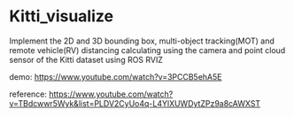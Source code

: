 # Kitti_visualize
Implement the 2D and 3D bounding box, multi-object tracking(MOT) and remote vehicle(RV) distancing calculating using the camera and point cloud sensor of the Kitti dataset using ROS RVIZ


demo:
https://www.youtube.com/watch?v=3PCCB5ehA5E

reference:
https://www.youtube.com/watch?v=TBdcwwr5Wyk&list=PLDV2CyUo4q-L4YlXUWDytZPz9a8cAWXST
